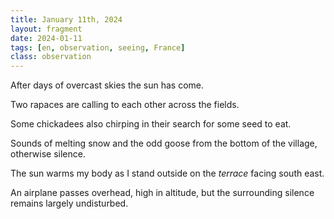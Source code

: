 ```yaml
---
title: January 11th, 2024
layout: fragment
date: 2024-01-11
tags: [en, observation, seeing, France]
class: observation
---
```



After days of overcast skies the sun has come.

Two rapaces are calling to each other across the fields. 

Some chickadees also chirping in their search for some seed to eat.

Sounds of melting snow and the odd goose from the bottom of the village, otherwise  silence.

The sun warms my body as I stand outside on the *terrace* facing south east.

An airplane passes overhead, high in altitude, but the surrounding silence remains largely undisturbed.

<!-- 
Observation formatted with specialized formatter for Animal Rationis Capax
Observation type: observation
Generated: 2025-06-09 13:56:57
-->